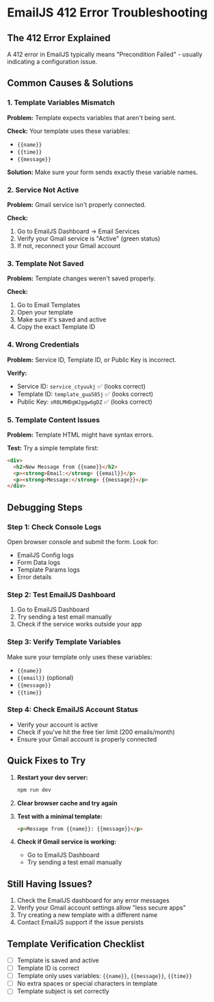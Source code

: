 # EmailJS 412 Error Troubleshooting

## The 412 Error Explained
A 412 error in EmailJS typically means "Precondition Failed" - usually indicating a configuration issue.

## Common Causes & Solutions

### 1. **Template Variables Mismatch**
**Problem:** Template expects variables that aren't being sent.

**Check:** Your template uses these variables:
- `{{name}}`
- `{{time}}`
- `{{message}}`

**Solution:** Make sure your form sends exactly these variable names.

### 2. **Service Not Active**
**Problem:** Gmail service isn't properly connected.

**Check:**
1. Go to EmailJS Dashboard → Email Services
2. Verify your Gmail service is "Active" (green status)
3. If not, reconnect your Gmail account

### 3. **Template Not Saved**
**Problem:** Template changes weren't saved properly.

**Check:**
1. Go to Email Templates
2. Open your template
3. Make sure it's saved and active
4. Copy the exact Template ID

### 4. **Wrong Credentials**
**Problem:** Service ID, Template ID, or Public Key is incorrect.

**Verify:**
- Service ID: `service_ctyuukj` ✅ (looks correct)
- Template ID: `template_gua585j` ✅ (looks correct)
- Public Key: `sR0LMHDgWJggw6gDZ` ✅ (looks correct)

### 5. **Template Content Issues**
**Problem:** Template HTML might have syntax errors.

**Test:** Try a simple template first:
```html
<div>
  <h2>New Message from {{name}}</h2>
  <p><strong>Email:</strong> {{email}}</p>
  <p><strong>Message:</strong> {{message}}</p>
</div>
```

## Debugging Steps

### Step 1: Check Console Logs
Open browser console and submit the form. Look for:
- EmailJS Config logs
- Form Data logs
- Template Params logs
- Error details

### Step 2: Test EmailJS Dashboard
1. Go to EmailJS Dashboard
2. Try sending a test email manually
3. Check if the service works outside your app

### Step 3: Verify Template Variables
Make sure your template only uses these variables:
- `{{name}}`
- `{{email}}` (optional)
- `{{message}}`
- `{{time}}`

### Step 4: Check EmailJS Account Status
- Verify your account is active
- Check if you've hit the free tier limit (200 emails/month)
- Ensure your Gmail account is properly connected

## Quick Fixes to Try

1. **Restart your dev server:**
   ```bash
   npm run dev
   ```

2. **Clear browser cache and try again**

3. **Test with a minimal template:**
   ```html
   <p>Message from {{name}}: {{message}}</p>
   ```

4. **Check if Gmail service is working:**
   - Go to EmailJS Dashboard
   - Try sending a test email manually

## Still Having Issues?

1. Check the EmailJS dashboard for any error messages
2. Verify your Gmail account settings allow "less secure apps"
3. Try creating a new template with a different name
4. Contact EmailJS support if the issue persists

## Template Verification Checklist

- [ ] Template is saved and active
- [ ] Template ID is correct
- [ ] Template only uses variables: `{{name}}`, `{{message}}`, `{{time}}`
- [ ] No extra spaces or special characters in template
- [ ] Template subject is set correctly
